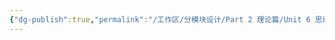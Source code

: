 ```yaml
---
{"dg-publish":true,"permalink":"/工作区/分模块设计/Part 2 理论篇/Unit 6 思维维度的精力教练/","dgPassFrontmatter":true,"noteIcon":"","created":"","updated":""}
---
```

